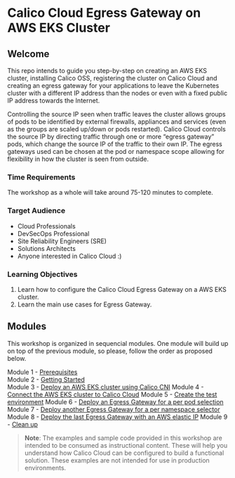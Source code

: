 # Calico Cloud Egress Gateway on AWS EKS Cluster 

## Welcome

This repo intends to guide you step-by-step on creating an AWS EKS cluster, installing Calico OSS, registering the cluster on Calico Cloud and creating an egress gateway for your applications to leave the Kubernetes cluster with a different IP address than the nodes or even with a fixed public IP address towards the Internet.

Controlling the source IP seen when traffic leaves the cluster allows groups of pods to be identified by external firewalls, appliances and services (even as the groups are scaled up/down or pods restarted). Calico Cloud controls the source IP by directing traffic through one or more “egress gateway” pods, which change the source IP of the traffic to their own IP. The egress gateways used can be chosen at the pod or namespace scope allowing for flexibility in how the cluster is seen from outside.

### Time Requirements

The workshop as a whole will take around 75-120 minutes to complete.

### Target Audience

- Cloud Professionals
- DevSecOps Professional
- Site Reliability Engineers (SRE)
- Solutions Architects
- Anyone interested in Calico Cloud :)

### Learning Objectives

1. Learn how to configure the Calico Cloud Egress Gateway on a AWS EKS cluster.
2. Learn the main use cases for Egress Gateway.

## Modules

This workshop is organized in sequencial modules. One module will build up on top of the previous module, so please, follow the order as proposed below.

Module 1 - [Prerequisites](/modules/module-1-prereq.md) <br>
Module 2 - [Getting Started](/modules/module-2-getting-started.md) <br>
Module 3 - [Deploy an AWS EKS cluster using Calico CNI](/modules/module-3-deploy-eks.md)
Module 4 - [Connect the AWS EKS cluster to Calico Cloud](/modules/module-4-connect-calicocloud.md)
Module 5 - [Create the test environment](/modules/module-5-test-environment.md)
Module 6 - [Deploy an Egress Gateway for a per pod selection](/modules/module-6-egw-perpod.md)
Module 7 - [Deploy another Egress Gateway for a per namespace selector](/modules/module-7-egw-pernamespace.md)
Module 8 - [Deploy the last Egress Gateway with an AWS elastic IP](/modules/module-8-egw-elastic-ip.md)
Module 9 - [Clean up](/modules/module-9-clean-up.md)

> **Note**: The examples and sample code provided in this workshop are intended to be consumed as instructional content. These will help you understand how Calico Cloud can be configured to build a functional solution. These examples are not intended for use in production environments.